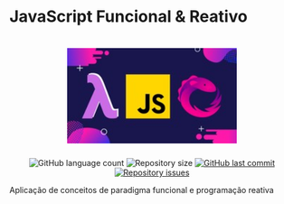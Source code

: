 # JavaScript Funcional & Reativo

<h1 align="center">
    <img alt="JavaScript" title="#jsFuncionalReativo" src="sources/images/js.jpg" width="300px" />
</h1>


<p align="center">

  <img alt="GitHub language count" src="https://img.shields.io/github/languages/count/DebAmorim/js_funcional_reativo">

  <img alt="Repository size" src="https://img.shields.io/github/repo-size/DebAmorim/js_funcional_reativo">
  
  <a href="https://github.com/DebAmorim/js_funcional_reativo/commits/master">
    <img alt="GitHub last commit" src="https://img.shields.io/github/last-commit/DebAmorim/js_funcional_reativo">
  </a>

  <a href="https://github.com/DebAmorim/js_funcional_reativo/issues">
    <img alt="Repository issues" src="https://img.shields.io/github/issues/DebAmorim/js_funcional_reativo">
  </a>
</p>

Aplicação de conceitos de paradigma funcional e programação reativa
